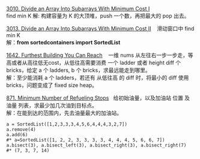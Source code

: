 
[3010. Divide an Array Into Subarrays With Minimum Cost I](https://leetcode.com/problems/divide-an-array-into-subarrays-with-minimum-cost-i/description/) &nbsp;&nbsp; <br/> find min K
解: 构建容量为 K 的大顶堆，push 一个数，再把最大的 pop 出去。

[3013. Divide an Array Into Subarrays With Minimum Cost II](https://leetcode.com/problems/divide-an-array-into-subarrays-with-minimum-cost-ii/description/) &nbsp;&nbsp; 滑动窗口中 find min K <br/> 
解：__from sortedcontainers import SortedList__

[1642. Furthest Building You Can Reach](https://leetcode.com/problems/furthest-building-you-can-reach/submissions/1192938593/) &nbsp;&nbsp; 
一维 nums 从左往右一步一步走，等高或者从高往低无cost，从低往高需要消费 一个 ladder 或者 height diff 个 bricks，给定 a 个 ladders, b 个 bricks，求最远能走到哪里。<br/>
解：至少能消耗 a 个 ladders，若还有 从低往高 的 diff 时，将最小的 diff 使用 bricks，问题变成了 fixed size heap。

[871. Minimum Number of Refueling Stops](https://leetcode.com/problems/minimum-number-of-refueling-stops/description/)&nbsp;&nbsp; 给初始油量，以及加油站 位置 及 油量 列表，求最少加几次油到目标点。<br/>
解：在能到达的范围内，先去油量最大的加油站。 <br/>
```
a = SortedList([1,2,3,3,3,4,5,6,4,4,4,3,2,7])
a.remove(4)
a.add(6)
#* a=SortedList([1, 2, 2, 3, 3, 3, 3, 4, 4, 4, 5, 6, 6, 7])
a.bisect(3), a.bisect_left(3), a.bisect_right(3), a.bisect_right(7)
#* (7, 3, 7, 14)
```
